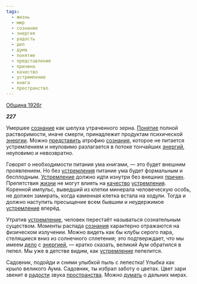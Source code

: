 ```yaml
---
tags:
  - жизнь
  - мир
  - сознание
  - энергия
  - радость
  - дел
  - дума
  - понятие
  - представление
  - причина
  - качество
  - устремление
  - книга
  - пространство
---
```

[Община 1926г](https://127.0.0.1:4002/agni/1926)

___227___

Умершее [сознание](../../../tags/#сознание) как шелуха утраченного зерна. [Понятие](../../../tags/#понятие) полной растворимости, иначе смерти, принадлежит продуктам психической [энергии](../../../tags/#энергия). Можно [представить](../../../tags/#представление) атрофию [сознания](../../../tags/#сознание), которое не питается устремлением и неуловимо разлагается в потоке тончайших [энергий](../../../tags/#энергия), неуловимо и невозвратно.   

Говорят о необходимости питания ума книгами, — это будет внешним проявлением. Но без [устремления](../../../tags/#устремление) питание ума будет формальным и бесплодным. [Устремление](../../../tags/#устремление) должно идти изнутри без внешних [причин](../../../tags/#причина). Препятствия [жизни](../../../tags/#жизнь) не могут влиять на [качество](../../../tags/#качество) [устремления](../../../tags/#устремление). Коренной импульс, выведший из клетки минерала человеческую особь, не должен замирать, когда каменная клетка встала на ходули. Тогда и должно наступить пресыщение всем бывшим и неудержимое [устремление](../../../tags/#устремление) вперёд.   

Утратив [устремление](../../../tags/#устремление), человек перестаёт называться сознательным существом. Моменты распада [сознания](../../../tags/#сознание) характерно отражаются на физическом излучении. Можно видеть как бы клубы серого пара, стелящиеся вниз из солнечного сплетения; это подтверждает, что мы имеем [дело](../../../tags/#дел) с [энергией](../../../tags/#энергия), — кратко сказать, великий Аум обратился в пепел. Мы уже в детстве видим, как [устремление](../../../tags/#устремление) пепелится.   

Садовник, подойди и сними улыбкой пыль с лепестка! Улыбка как крыло великого Аума. Садовник, ты избрал заботу о цветах. Цвет зари звенит в [радости](../../../tags/#радость) звука [пространства](../../../tags/#пространство). Можно [думать](../../../tags/#дума) о дальних мирах.   

